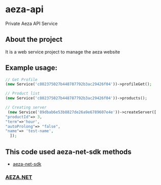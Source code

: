 # aeza-api
Private Aeza API Service
## About the project
It is a web service project to manage the aeza website

## Example usage:

```php
// Get Profile
(new Service('c802375027b448787792b3ac29426f04'))->profileGet();

// Product list
(new Service('c802375027b448787792b3ac29426f04'))->products();

// Creating server
 (new Service('89dbab6e53b8827de26a9e6789607e4e'))->createServer([
"productId"=> 3,
"term"=>'hour',
"autoProlong"=> "false",
"name"=> 'test-name',
  ]);

```

## This code used aeza-net-sdk methods
- [aeza-net-sdk]([https://github.com/alireza0/](https://github.com/AezaGroup/aeza-net-sdk))

### [AEZA.NET](https://aeza.net/)
